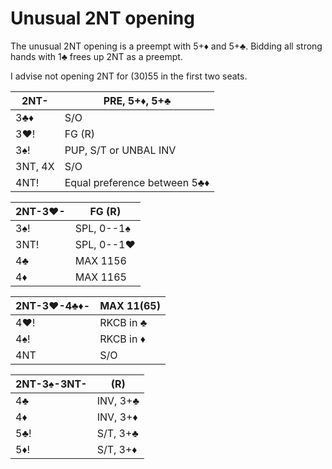 # Unusual 2NT opening

The unusual 2NT opening is a preempt with 5+♦ and 5+♣.  Bidding all strong hands
with 1♣ frees up 2NT as a preempt.

I advise not opening 2NT for (30)55 in the first two seats.

| 2NT-    | PRE, 5+♦, 5+♣ |
|---------|---------------|
| 3♣♦     | S/O
| 3♥!     | FG (R)
| 3♠!     | PUP, S/T or UNBAL INV
| 3NT, 4X | S/O
| 4NT!    | Equal preference between 5♣♦

| 2NT-3♥- | FG (R) |
|---------|--------|
| 3♠!     | SPL, 0--1♠
| 3NT!    | SPL, 0--1♥
| 4♣      | MAX 1156
| 4♦      | MAX 1165

| 2NT-3♥-4♣♦- | MAX 11(65) |
|-------------|------------|
| 4♥!         | RKCB in ♣
| 4♠!         | RKCB in ♦
| 4NT         | S/O

| 2NT-3♠-3NT- | (R) |
|-------------|-----|
| 4♣          | INV, 3+♣
| 4♦          | INV, 3+♦
| 5♣!         | S/T, 3+♣
| 5♦!         | S/T, 3+♦